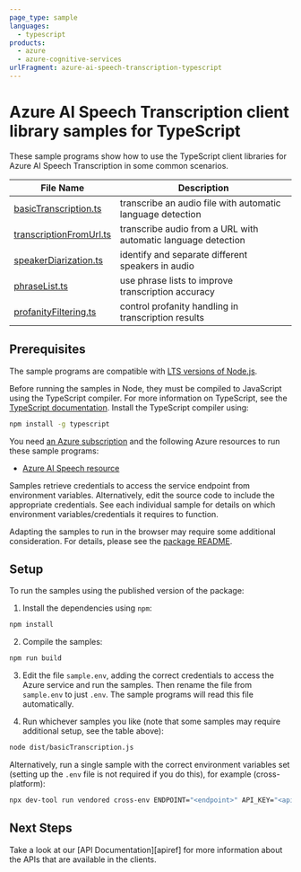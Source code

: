 ```yaml
---
page_type: sample
languages:
  - typescript
products:
  - azure
  - azure-cognitive-services
urlFragment: azure-ai-speech-transcription-typescript
---
```


# Azure AI Speech Transcription client library samples for TypeScript

These sample programs show how to use the TypeScript client libraries for Azure AI Speech Transcription in some common scenarios.

| **File Name**                                   | **Description**                                               |
| ----------------------------------------------- | ------------------------------------------------------------- |
| [basicTranscription.ts][basictranscription]     | transcribe an audio file with automatic language detection    |
| [transcriptionFromUrl.ts][transcriptionfromurl] | transcribe audio from a URL with automatic language detection |
| [speakerDiarization.ts][speakerdiarization]     | identify and separate different speakers in audio             |
| [phraseList.ts][phraselist]                     | use phrase lists to improve transcription accuracy            |
| [profanityFiltering.ts][profanityfiltering]     | control profanity handling in transcription results           |

## Prerequisites

The sample programs are compatible with [LTS versions of Node.js](https://github.com/nodejs/release#release-schedule).

Before running the samples in Node, they must be compiled to JavaScript using the TypeScript compiler. For more information on TypeScript, see the [TypeScript documentation][typescript]. Install the TypeScript compiler using:

```bash
npm install -g typescript
```

You need [an Azure subscription][freesub] and the following Azure resources to run these sample programs:

- [Azure AI Speech resource][createinstance_azureaispeechresource]

Samples retrieve credentials to access the service endpoint from environment variables. Alternatively, edit the source code to include the appropriate credentials. See each individual sample for details on which environment variables/credentials it requires to function.

Adapting the samples to run in the browser may require some additional consideration. For details, please see the [package README][package].

## Setup

To run the samples using the published version of the package:

1. Install the dependencies using `npm`:

```bash
npm install
```

2. Compile the samples:

```bash
npm run build
```

3. Edit the file `sample.env`, adding the correct credentials to access the Azure service and run the samples. Then rename the file from `sample.env` to just `.env`. The sample programs will read this file automatically.

4. Run whichever samples you like (note that some samples may require additional setup, see the table above):

```bash
node dist/basicTranscription.js
```

Alternatively, run a single sample with the correct environment variables set (setting up the `.env` file is not required if you do this), for example (cross-platform):

```bash
npx dev-tool run vendored cross-env ENDPOINT="<endpoint>" API_KEY="<api key>" AUDIO_FILE_PATH="<audio file path>" node dist/basicTranscription.js
```

## Next Steps

Take a look at our [API Documentation][apiref] for more information about the APIs that are available in the clients.

[basictranscription]: https://github.com/Azure/azure-sdk-for-js/blob/main/sdk/cognitiveservices/azure-ai-speech-transcription/samples/v1/typescript/src/basicTranscription.ts
[transcriptionfromurl]: https://github.com/Azure/azure-sdk-for-js/blob/main/sdk/cognitiveservices/azure-ai-speech-transcription/samples/v1/typescript/src/transcriptionFromUrl.ts
[speakerdiarization]: https://github.com/Azure/azure-sdk-for-js/blob/main/sdk/cognitiveservices/azure-ai-speech-transcription/samples/v1/typescript/src/speakerDiarization.ts
[phraselist]: https://github.com/Azure/azure-sdk-for-js/blob/main/sdk/cognitiveservices/azure-ai-speech-transcription/samples/v1/typescript/src/phraseList.ts
[profanityfiltering]: https://github.com/Azure/azure-sdk-for-js/blob/main/sdk/cognitiveservices/azure-ai-speech-transcription/samples/v1/typescript/src/profanityFiltering.ts
[freesub]: https://azure.microsoft.com/free/
[createinstance_azureaispeechresource]: https://learn.microsoft.com/azure/ai-services/speech-service/overview
[package]: https://github.com/Azure/azure-sdk-for-js/tree/main/sdk/cognitiveservices/azure-ai-speech-transcription/README.md
[typescript]: https://www.typescriptlang.org/docs/home.html
